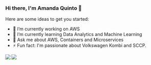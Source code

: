 ### Hi there, I'm Amanda Quinto 👋



Here are some ideas to get you started:

- 🔭 I’m currently working on AWS
- 🌱 I’m currently learning Data Analytics and Machine Learning
- 💬 Ask me about AWS, Containers and Microservices
- ⚡ Fun fact: I'm passionate about Volkswagen Kombi and SCCP. 

<div>
  <div>
    <img align="left" src="https://github-readme-stats.vercel.app/api?username=mandalvesq&show_icons=true&theme=dracula&count_private=true" />
  </div>
  <div>
    <img align="left" src="https://github-readme-stats.vercel.app/api/top-langs/?username=mandalvesq&layout=compact&theme=dracula&count_private=true" />
  </div>
</div>
